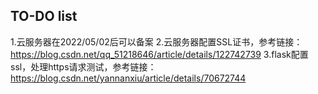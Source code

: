 ## TO-DO list
1.云服务器在2022/05/02后可以备案
2.云服务器配置SSL证书，参考链接：https://blog.csdn.net/qq_51218646/article/details/122742739
3.flask配置ssl，处理https请求测试，参考链接：https://blog.csdn.net/yannanxiu/article/details/70672744




